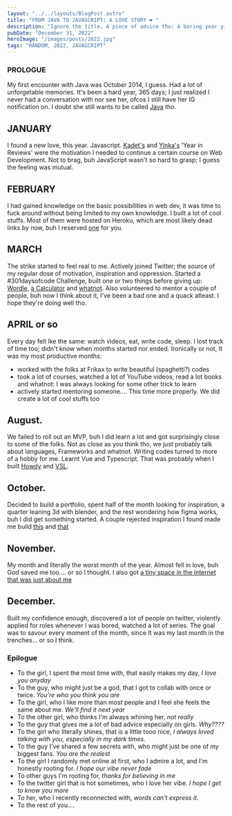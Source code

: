 ```yaml
---
layout: "../../layouts/BlogPost.astro"
title: "FROM JAVA TO JAVASCRIPT: A LOVE STORY ❤ "
description: "Ignore the title. A piece of advice tho: A boring year yields an even boringner 'Year in Review'"
pubDate: "December 31, 2022"
heroImage: "/images/posts/2022.jpg"
tags: "RANDOM, 2022, JAVASCRIPT"
---
```


### PROLOGUE

My first encounter with Java was October 2014, I guess. Had a lot of unforgetable memories. It's been a hard year, 365 days; I just realized I never had a conversation with nor see her, ofcos I still have her IG notification on. I doubt she still wants to be called [Java](https://instagram.com/yooghurliee) tho.

## JANUARY

I found a new love, this year. Javascript.
[Kadet's](https://kadet.dev/blog/2021-happier-than-ever) and [Yinka's](https://yinkakun.medium.com/my-20-years-in-review-failures-growth-and-new-beginnings-fddf5fcbca0e) 'Year in Reviews' were the motivation I needed to continue a certain course on Web Development. Not to brag, buh JavaScript wasn't so hard to grasp; I guess the feeling was mutual.

## FEBRUARY

I had gained knowledge on the basic possibilities in web dev, it was time to fuck around without being limited to my own knowledge. I built a lot of cool stuffs. Most of them were hosted on Heroku, which are most likely dead links by now, buh I reserved [one](https://bhpwt.csb.app) for you.

## MARCH

The strike started to feel real to me. Actively joined Twitter; the source of my regular dose of motivation, inspiration and oppression. Started a #301daysofcode Challenge, built one or two things before giving up: [Wordle](https://quizzical-pare-16fc99.netlify.app), [a Calculator](https://romantic-beaver-d6d5e0.netlify.app) and [whatnot](https://loving-wing-58bfe6.netlify.app).
Also volunteered to mentor a couple of people, buh now I think about it, I've been a bad one and a quack atleast. I hope they're doing well tho.

## APRIL or so

Every day felt lke the same: watch videos, eat, write code, sleep. I lost track of time too; didn't know when months started nor ended. Ironically or not, It was my most productive months:

- worked with the folks at Frikax to write beautiful (spaghetti?) codes
- took a lot of courses, watched a lot of YouTube videos, read a lot books and whatnot: I was always looking for some other trick to learn 
- actively started mentoring someone.... This time more properly. We did create a lot of cool stuffs too

## August.

We failed to roll out an MVP, buh I did learn a lot and got surprisingly close to some of the folks. Not as close as you think tho, we just probably talk about languages, Frameworks and whatnot.
Writing codes turned to more of a hobby for me. Learnt Vue and Typescript. That was probably when I built [Howdy](https://howdy.goodie.work) and [VSL](https://vsl.goodie.work).

## October.

Decided to build a portfolio, spent half of the month looking for inspiration, a quarter leaning 3d with blender, and the rest wondering how figma works, buh I did get something started. A couple rejected inspiration I found made me build [this](https://untitled01.goodie.work) and [that](https://untitled02.goodie.work)

## November.

My month and literally the worst month of the year.
Almost fell in love, buh God saved me too.... or so I thought.
I also got [a tiny space in the internet that was just about me](https://www.goodie.work)

## December.

Built my confidence enough, discovered a lot of people on twitter, violently applied for roles whenever I was bored, watched a lot of series.
The goal was to savour every moment of the month, since It was my last month in the trenches... or so I think.

### Epilogue

- To the girl, I spent the most time with, that easily makes my day, _I love you anyday_
- To the guy, who might just be a god, that I got to collab with once or twice. _You're who you think you are_
- To the girl, who I like more than most people and I feel she feels the same about me. _We'll find it next year_
- To the other girl, who thinks I'm always whining her, _not really_
- To the guy that gives me a lot of bad advice especially on girls. _Why????_
- To the girl who literally shines, that is a little tooo nice, _I always loved talking with you, especially in my dark times._
- To the guy I've shared a few secrets with, who might just be one of my biggest fans. _You are the realest_
- To the girl I randomly met online at first, who I admire a lot, and I'm honestly rooting for. _I hope our vibe never fade_
- To other guys I'm rooting for, _thanks for believing in me_
- To the twitter girl that is hot sometimes, who I love her vibe. _I hope I get to know you more_
- To her, who I recently reconnected with, _words can't express it_.
- To the rest of you....
